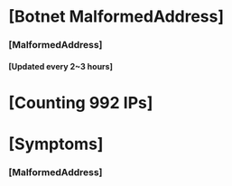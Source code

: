 # [Botnet MalformedAddress]
### [MalformedAddress]
#### [Updated every 2~3 hours]

# [Counting 992 IPs]

# [Symptoms] 
###   [MalformedAddress]
